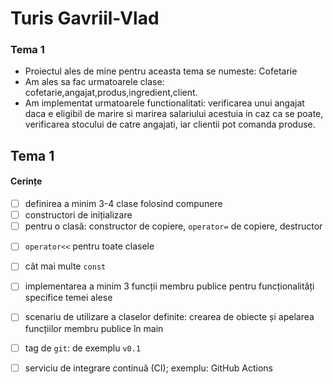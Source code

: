 # Turis Gavriil-Vlad

### Tema 1

- Proiectul ales de mine pentru aceasta tema se numeste: Cofetarie
- Am ales sa fac urmatoarele clase: cofetarie,angajat,produs,ingredient,client.
- Am implementat urmatoarele functionalitati: verificarea unui angajat daca e eligibil de marire si marirea salariului
  acestuia in caz ca se poate, verificarea stocului de catre angajati, iar clientii pot comanda produse.

## Tema 1

#### Cerințe

- [ ] definirea a minim 3-4 clase folosind compunere
- [ ] constructori de inițializare
- [ ] pentru o clasă: constructor de copiere, `operator=` de copiere, destructor

<!-- - [ ] pentru o altă clasă: constructor de mutare, `operator=` de mutare, destructor -->
<!-- - [ ] pentru o altă clasă: toate cele 5 funcții membru speciale -->
- [ ] `operator<<` pentru toate clasele
- [ ] cât mai multe `const`
- [ ] implementarea a minim 3 funcții membru publice pentru funcționalități specifice temei alese
- [ ] scenariu de utilizare a claselor definite: crearea de obiecte și apelarea funcțiilor membru publice în main
- [ ] tag de `git`: de exemplu `v0.1`
- [ ] serviciu de integrare continuă (CI); exemplu: GitHub Actions

